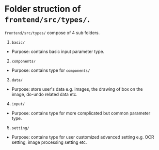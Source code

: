 # Folder struction of `frontend/src/types/`.

`frontend/src/types/` compose of 4 sub folders.
1.  `basic/`
-   Purpose: contains basic input parameter type.
2.  `components/`
-   Purpose: contains type for `components/`
3.  `data/`
-   Purpose: store user's data e.g. images, the drawing of box on the image, do-undo related data etc.
4.  `input/`
-   Purpose: contains type for more complicated but common parameter type.
5.  `setting/`
-   Purpose: contains type for user customized advanced setting e.g. OCR setting, image processing setting etc.
